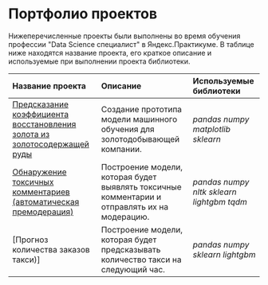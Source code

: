 # Портфолио проектов

Нижеперечисленные проекты были выполнены во время обучения профессии "Data Science специалист" в Яндекс.Практикуме. В таблице ниже находятся название проекта, его краткое описание и используемые при выполнении проекта библиотеки.

| Название проекта | Описание | Используемые библиотеки | 
| :---------------------- | :---------------------- | :---------------------- |
| [Предсказание коэффициента восстановления золота из золотосодержащей руды](gold%20recovery) | Создание прототипа модели машинного обучения для золотодобывающей компании.| *pandas* *numpy* *matplotlib* *sklearn* |
| [Обнаружение токсичных комментариев (автоматическая премодерация)](NLP) | Построение модели, которая будет выявлять токсичные комментарии и отправлять их на модерацию.| *pandas* *numpy* *nltk* *sklearn* *lightgbm* *tqdm* |
| [Прогноз количества заказов такси)] | Построение модели, которая будет предсказывать количество такси на следующий час.| *pandas* *numpy* *sklearn* *lightgbm* |
